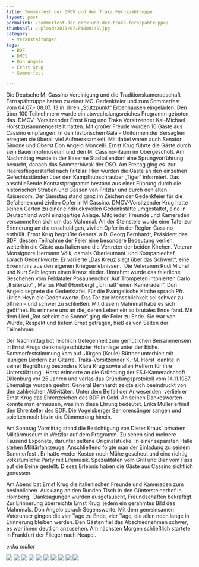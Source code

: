 ```yaml
---
title: Sommerfest der DMCV und der Traka Fernspähtruppe
layout: post
permalink: /sommerfest-der-dmcv-und-der-traka-fernspahtruppe/
thumbnail: /upload/2013/07/P1000149.jpg
category:
  - Veranstaltungen
tags:
  - BDF
  - DMCV
  - Don Angelo
  - Ernst Krug
  - Sommerfest

---
```

Die Deutsche M. Cassino Vereinigung und die Traditionskameradschaft Fernspähtruppe hatten zu einer MC-Gedenkfeier und zum Sommerfest  vom 04.07.- 08.07. 13 in  ihren „Stützpunkt“ Erbenhausen eingeladen. Den über 100 Teilnehmern wurde ein abwechslungsreiches Programm geboten, das  DMCV- Vorsitzender Ernst Krug und Traka Vorsitzender Kai-Michael Horst zusammengestellt hatten. Mit großer Freude wurden 10 Gäste aus Cassino empfangen. In den historischen Gala - Uniformen der Bersaglieri  erregten sie überall viel Aufmerksamkeit. Mit dabei waren auch Senator Simone und Oberst Don Angelo Moncelli. Ernst Krug führte die Gäste durch sein Bauernhofmuseum und den M. Cassino-Raum im Obergeschoß. Am Nachmittag wurde in der Kaserne Stadtallendorf eine Sprungvorführung besucht, danach das Sommerbiwak der DSO. Am Freitag ging es  zur Heeresfliegerstaffel nach Fritzlar. Hier wurden die Gäste an den einzelnen Gefechtsständen über den Kampfhubschrauber „Tiger“ informiert. Das anschließende Kontrastprogramm bestand aus einer Führung durch die historischen Straßen und Gassen von Fritzlar und durch den alten Kaiserdom. Der Samstag stand ganz im Zeichen der Gedenkfeier für die Gefallenen und zivilen Opfer in M Cassino. DMCV-Vorsitzender Krug hatte seinen Garten zu einer eindrucksvollen Gedenkstätte umgestaltet, eine in Deutschland wohl einzigartige Anlage. Mitglieder, Freunde und Kameraden  versammelten sich um das Mahnmal. An der Steinstele wurde eine Tafel zur Erinnerung an die unschuldigen, zivilen Opfer in der Region Cassino enthüllt. Ernst Krug begrüßte General a.D. Georg Bernhardt, Präsident des BDF, dessen Teilnahme der Feier eine besondere Bedeutung verlieh, weiterhin die Gäste aus Italien und die Vertreter der beiden Kirchen. Veteran Monsignore Hermann Völk, damals Oberleutnant  und Kompaniechef, sprach Gedenkworte. Er variierte „Das Kreuz siegt über das Schwert“, eine Erkenntnis aus den eigenen Kriegserlebnissen.  Die Veteranen Rudi Michel und Kurt Seib legten einen Kranz nieder. Umrahmt wurde das feierliche Geschehen vom Feldataler Posaunenchor. Auf Trompeten intonierten Carlo „Il silenzio” , Marius Pfeil (Homberg) „Ich hatt’ einen Kameraden“. Don Angelo segnete die Gedenktafel. Für die Evangelische Kirche sprach Pfr. Ulrich Heyn die Gedenkworte. Das Tor zur Menschlichkeit sei schwer zu öffnen – und schwer zu schließen. Mit diesem Mahnmal habe es sich geöffnet. Es erinnere uns an die, deren Leben ein so brutales Ende fand. Mit dem Lied „Rot scheint die Sonne“ ging die Feier zu Ende. Sie war von Würde, Respekt und tiefem Ernst getragen, hieß es von Seiten der Teilnehmer.

Der Nachmittag bot reichlich Gelegenheit zum gemütlichen Beisammensein in Ernst Krugs denkmalgeschützter Hofanlage unter der Eiche. Sommerfeststimmung kam auf. Jürgen (Keule) Büttner unterhielt mit launigen Liedern zur Gitarre. Traka-Vorsitzender K.-M. Horst  dankte in seiner Begrüßung besonders Klara Krug sowie allen Helfern für ihre Unterstützung.  Horst erinnerte an die Gründung der FSJ-Kameradschaft Dillenburg vor 25 Jahren und verlas das Gründungsprotokoll vom 14.11.1987. Ehemalige wurden geehrt. General Bernhardt zeigte sich beeindruckt von den zahlreichen Aktivitäten. Unter dem Beifall der Anwesenden  verlieh er Ernst Krug das Ehrenzeichen des BDF in Gold. An seinen Dankesworten konnte man ermessen, was ihm diese Ehrung bedeutet. Erika Müller erhielt den Ehrenteller des BDF. Die Vogelsberger Seniorensänger sangen und spielten noch bis in die Dämmerung hinein.

Am Sonntag Vormittag stand die Besichtigung von Dieter Kraus’ privatem Militärmuseum in Wetzlar auf dem Programm. Zu sehen sind mehrere Tausend Exponate, darunter seltene Originalstücke. In einer separaten Halle stehen Militärfahrzeuge. Anschließend folgte man der Einladung zu seinem Sommerfest . Er hatte weder Kosten noch Mühe gescheut und eine richtig volkstümliche Party mit Lifemusik, Spezialitäten vom Grill und Bier vom Fass auf die Beine gestellt. Dieses Erlebnis haben die Gäste aus Cassino sichtlich genossen.

Am Abend bat Ernst Krug die italienischen Freunde und Kameraden zum besinnlichen  Ausklang an den Runden Tisch in den Güntersteinerhof in Homberg.  Danksagungen wurden ausgetauscht, Freundschaften bekräftigt. Zur Erinnerung überreichte Ernst Krug  jedem ein gerahmtes Bild des Mahnmals. Don Angelo sprach Segensworte. Mit dem gemeinsamen Vaterunser gingen die vier Tage zu Ende, vier Tage, die allen noch lange in Erinnerung bleiben werden. Den Gästen fiel das Abschiednehmen schwer, es war ihnen deutlich anzusehen. Am nächsten Morgen schließlich startete in Frankfurt der Flieger nach Neapel.

<em>erika müller</em>


[![](/upload/2013/07/P1000154.jpg)](/upload/2013/07/P1000154.jpg)
[![](/upload/2013/07/P1000155.jpg)](/upload/2013/07/P1000155.jpg)
[![](/upload/2013/07/P1000157.jpg)](/upload/2013/07/P1000157.jpg)
[![](/upload/2013/07/P1000160.jpg)](/upload/2013/07/P1000160.jpg)
[![](/upload/2013/07/P1000168.jpg)](/upload/2013/07/P1000168.jpg)
[![](/upload/2013/07/P1000173.jpg)](/upload/2013/07/P1000173.jpg)
[![](/upload/2013/07/P1000178.jpg)](/upload/2013/07/P1000178.jpg)
[![](/upload/2013/07/P1000179.jpg)](/upload/2013/07/P1000179.jpg)
[![](/upload/2013/07/P1000181.jpg)](/upload/2013/07/P1000181.jpg)
[![](/upload/2013/07/P1000182.jpg)](/upload/2013/07/P1000182.jpg)
